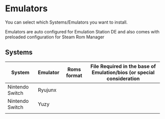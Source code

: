 # Emulators
You can select which Systems/Emulators you want to install.

Emulators are auto configured for Emulation Station DE and also comes with preloaded configuration for Steam Rom Manager

## Systems
| System | Emulator | Roms format | File Required in the base of Emulation/bios (or special consideration |
|---|---|---|---|
| Nintendo Switch | Ryujunx |  |  |
| Nintendo Switch | Yuzy |  |  |
|  |  |  |  |

